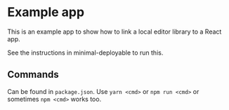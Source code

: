 # Example app

This is an example app to show how to link a local editor library to a React app.

See the instructions in minimal-deployable to run this.

## Commands

Can be found in `package.json`. Use `yarn <cmd>` or `npm run <cmd>` or sometimes `npm <cmd>` works too.
